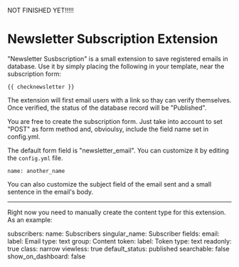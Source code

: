 NOT FINISHED YET!!!!!

Newsletter Subscription Extension
=================================

"Newsletter Susbscription" is a small extension to save registered emails in database.
Use it by simply placing the following in your template, near the subscription form:

    {{ checknewsletter }}

The extension will first email users with a link so thay can verify themselves. Once verified, the status of the database record will be "Published".

You are free to create the subscription form. Just take into account to set "POST" as form method and, obvioulsy, include the field name set in config.yml.

The default form field is "newsletter_email". You can customize it by editing the `config.yml` file.

    name: another_name

You can also customize the subject field of the email sent and a small sentence in the email's body.

----

Right now you need to manually create the content type for this extension. As an example:

subscribers:
    name: Subscribers
    singular_name: Subscriber
    fields:
        email:
            label: Email
            type: text
            group: Content
        token:
            label: Token
            type: text
            readonly: true
            class: narrow
    viewless: true
    default_status: published
    searchable: false
    show_on_dashboard: false
    
